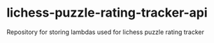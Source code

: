 # lichess-puzzle-rating-tracker-api

Repository for storing lambdas used for lichess puzzle rating tracker
